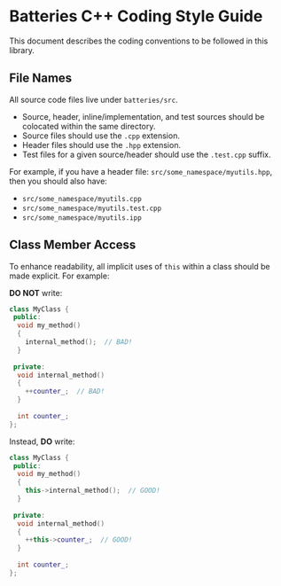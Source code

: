# Batteries C++ Coding Style Guide

This document describes the coding conventions to be followed in this library.

## File Names

All source code files live under `batteries/src`.

- Source, header, inline/implementation, and test sources should be colocated within the same directory.
- Source files should use the `.cpp` extension.
- Header files should use the `.hpp` extension.
- Test files for a given source/header should use the `.test.cpp` suffix.

For example, if you have a header file: `src/some_namespace/myutils.hpp`, then you should also have:

- `src/some_namespace/myutils.cpp`
- `src/some_namespace/myutils.test.cpp`
- `src/some_namespace/myutils.ipp`

## Class Member Access

To enhance readability, all implicit uses of `this` within a class should be made explicit.  For example:

**DO NOT** write:

```c++
class MyClass {
 public:
  void my_method()
  {
    internal_method();  // BAD!
  }
 
 private:
  void internal_method() 
  {
    ++counter_;  // BAD!
  }
  
  int counter_;
};
```

Instead, **DO** write:

```c++
class MyClass {
 public:
  void my_method()
  {
    this->internal_method();  // GOOD!
  }
 
 private:
  void internal_method() 
  {
    ++this->counter_;  // GOOD!
  }
  
  int counter_;
};
```
